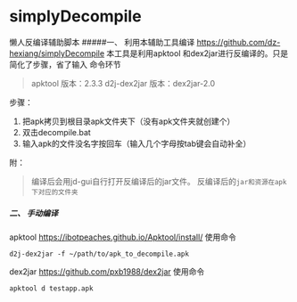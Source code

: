# simplyDecompile
懒人反编译辅助脚本
#####一、 利用本辅助工具编译
https://github.com/dz-hexiang/simplyDecompile
本工具是利用apktool 和dex2jar进行反编译的。只是简化了步骤，省了输入
命令环节

> apktool 版本：2.3.3
d2j-dex2jar 版本：dex2jar-2.0


 步骤：
 1. 把apk拷贝到根目录apk文件夹下（没有apk文件夹就创建个）
 2. 双击decompile.bat
 3. 输入apk的文件没名字按回车（输入几个字母按tab键会自动补全）

附：
>  编译后会用jd-gui自行打开反编译后的jar文件。
>  反编译后的`jar和资源在apk下对应的文件夹`



##### 二、 手动编译
apktool 
https://ibotpeaches.github.io/Apktool/install/
使用命令
```
d2j-dex2jar -f ~/path/to/apk_to_decompile.apk
```

dex2jar
https://github.com/pxb1988/dex2jar
使用命令
```
apktool d testapp.apk
```
